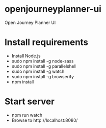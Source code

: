 # openjourneyplanner-ui
Open Journey Planner UI

# Install requirements 
- Install Node.js
- sudo npm install -g node-sass
- sudo npm install -g parallelshell
- sudo npm install -g watch
- sudo npm install -g browserify
- npm install

# Start server
- npm run watch
- Browse to http://localhost:8080/